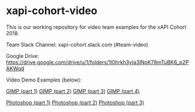 # xapi-cohort-video
This is our working repository for video team examples for the xAPI Cohort 2018. 

Team Slack Channel: xapi-cohort.slack.com (#team-video)

Google Drive: https://drive.google.com/drive/u/1/folders/1l0hrkh3yIa3lNpK78mTuBK6_p2PAKWqd

Video Demo Examples (below):

[GIMP (part 1)](https://jhaag75.github.io/xapi-cohort-video/demo/gimp-part1.html)
[GIMP (part 2)](https://jhaag75.github.io/xapi-cohort-video/demo/gimp-part2.html) 
[GIMP (part 3)](https://jhaag75.github.io/xapi-cohort-video/demo/gimp-part3.html)
[GIMP (part 4)](https://jhaag75.github.io/xapi-cohort-video/demo/gimp-part4.html)

[Photoshop (part 1)](https://jhaag75.github.io/xapi-cohort-video/demo/ps-part1.html)
[Photoshop (part 2)](https://jhaag75.github.io/xapi-cohort-video/demo/ps-part2.html)
[Photoshop (part 3)](https://jhaag75.github.io/xapi-cohort-video/demo/ps-part3.html)


